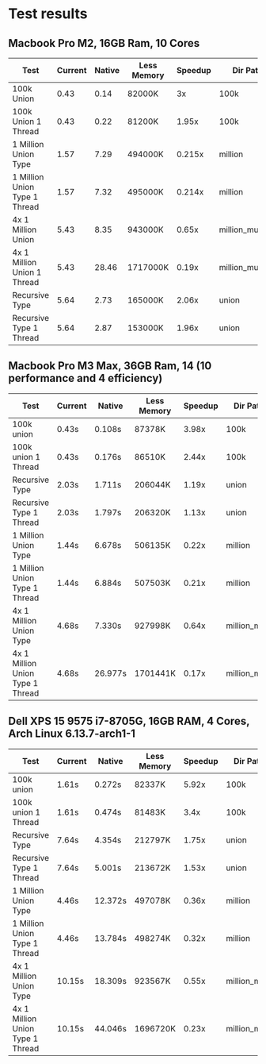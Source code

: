 # Test results

## Macbook Pro M2, 16GB Ram, 10 Cores

| Test                          | Current | Native | Less Memory | Speedup | Dir Path         |
|-------------------------------|---------|--------|-------------|---------|------------------|
| 100k Union                    | 0.43    | 0.14   | 82000K      | 3x      | 100k             |
| 100k Union 1 Thread           | 0.43    | 0.22   | 81200K      | 1.95x   | 100k             |
| 1 Million Union Type          | 1.57    | 7.29   | 494000K     | 0.215x  | million          |
| 1 Million Union Type 1 Thread | 1.57    | 7.32   | 495000K     | 0.214x  | million          |
| 4x 1 Million Union            | 5.43    | 8.35   | 943000K     | 0.65x   | million_multiple |
| 4x 1 Million Union 1 Thread   | 5.43    | 28.46  | 1717000K    | 0.19x   | million_multiple |
| Recursive Type                | 5.64    | 2.73   | 165000K     | 2.06x   | union            |
| Recursive Type 1 Thread       | 5.64    | 2.87   | 153000K     | 1.96x   | union            |

## Macbook Pro M3 Max, 36GB Ram, 14 (10 performance and 4 efficiency)

| Test                                | Current | Native   | Less Memory   | Speedup | Dir Path             |
| ----------------------------------- | ------- | -------- | ------------- | ------- | -------------------- |
| 100k union                          | 0.43s   | 0.108s   | 87378K        | 3.98x   | 100k                 |
| 100k union 1 Thread                 | 0.43s   | 0.176s   | 86510K        | 2.44x   | 100k                 |
| Recursive Type                      | 2.03s   | 1.711s   | 206044K       | 1.19x   | union                |
| Recursive Type 1 Thread             | 2.03s   | 1.797s   | 206320K       | 1.13x   | union                |
| 1 Million Union Type                | 1.44s   | 6.678s   | 506135K       | 0.22x   | million              |
| 1 Million Union Type 1 Thread       | 1.44s   | 6.884s   | 507503K       | 0.21x   | million              |
| 4x 1 Million Union Type             | 4.68s   | 7.330s   | 927998K       | 0.64x   | million_multi        |
| 4x 1 Million Union Type 1 Thread    | 4.68s   | 26.977s  | 1701441K      | 0.17x   | million_multi        |

## Dell XPS 15 9575 i7-8705G, 16GB RAM, 4 Cores, Arch Linux 6.13.7-arch1-1

| Test                             | Current | Native  | Less Memory | Speedup | Dir Path      |
| -------------------------------- | ------- | ------- | ----------- | ------- | ------------- |
| 100k union                       | 1.61s   | 0.272s  | 82337K      | 5.92x   | 100k          |
| 100k union 1 Thread              | 1.61s   | 0.474s  | 81483K      | 3.4x    | 100k          |
| Recursive Type                   | 7.64s   | 4.354s  | 212797K     | 1.75x   | union         |
| Recursive Type 1 Thread          | 7.64s   | 5.001s  | 213672K     | 1.53x   | union         |
| 1 Million Union Type             | 4.46s   | 12.372s | 497078K     | 0.36x   | million       |
| 1 Million Union Type 1 Thread    | 4.46s   | 13.784s | 498274K     | 0.32x   | million       |
| 4x 1 Million Union Type          | 10.15s  | 18.309s | 923567K     | 0.55x   | million_multi |
| 4x 1 Million Union Type 1 Thread | 10.15s  | 44.046s | 1696720K    | 0.23x   | million_multi |
